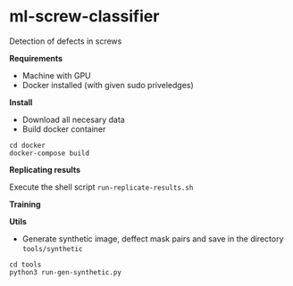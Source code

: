 # ml-screw-classifier
Detection of defects in screws

**Requirements**

- Machine with GPU
- Docker installed (with given sudo priveledges)


**Install**

- Download all necesary data 
- Build docker container
```
cd docker
docker-compose build
```

**Replicating results**

Execute the shell script `run-replicate-results.sh`


**Training**


**Utils**

- Generate synthetic image, deffect mask pairs and save in the directory `tools/synthetic`

```
cd tools
python3 run-gen-synthetic.py
```

